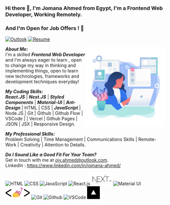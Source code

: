 ### Hi there 👋, I'm Jomana Ahmed from Egypt, I'm a Frontend Web Developer, Working Remotely. 
### And I'm Open for Job Offers ! :tada: 
[![Outlook](https://img.shields.io/badge/-Email-c14438?style=flat&logo=Gmail&logoColor=white)](mailto:ojy.ahmed@outlook.com)
[![Resume](https://img.shields.io/badge/-Resume-black)](https://github.com/JomanaAhmed01/JomanaAhmed01)

<img width="50%" align="right" alt="developer" src="https://github.com/JomanaAhmed01/JomanaAhmed01/blob/main/Images/female-developer-vector-2.jpg" />

***About Me:***<br>
I'm a skilled ***Frontend Web Developer*** and I'm always eager to learn , open to change my way in thinking and implementing things, open to learn new technologies, frameworks and development techniques everyday!
<br>

***My Coding Skills:***<br>
***React.JS*** | ***Next.JS*** | ***Styled Components*** | ***Material-UI*** | ***Ant-Design*** | HTML | CSS | ***JavaScript*** | Node.JS | Git | Github | Github Flow | VSCode | | Vercel | Github Pages | JSON | JSX | Responsive Design.

***My Professional Skills:***<br>
Problem Solving | Time Management | Communications Skills | Remote-Work | Creativity | Attention to Details.

***Do I Sound Like a Good Fit For Your Team?***
<br>
Get in touch with me at ojy.ahmed@outlook.com.
<br>
LinkedIn : https://www.linkedin.com/in/jomana-ahmed/


<p align="start">
  <span align="start" class="d-flex">
    <img title="HTML" alt="HTML" height=40 src="https://www.w3.org/html/logo/downloads/HTML5_Badge_256.png">
    <img title="CSS" alt="CSS" height=40
      src="https://www.kindpng.com/picc/m/464-4640184_css3-png-download-css-icon-transparent-png.png">
    <img title="JavaScript" alt="JavaScript" height=40
      src="https://upload.wikimedia.org/wikipedia/commons/thumb/9/99/Unofficial_JavaScript_logo_2.svg/600px-Unofficial_JavaScript_logo_2.svg.png">
    <img title="React.JS" alt="React.js" height=55 src="https://cdn.auth0.com/blog/react-js/react.png">
    <img title="Next.JS" alt="Next.js" height=40 src="https://github.com/AhmedTohamy01/AhmedTohamy01/blob/master/img/nextjs.jpg">
    <img title="Material UI" alt="Material UI" height=40 src="https://material-ui.com/static/logo_raw.svg">
    <img title="Styled-Components" alt="Styled Components" height=40 src="https://github.com/AhmedTohamy01/AhmedTohamy01/blob/master/img/styled-components2.png">
    <img title="Git" alt="Git" height=40 src="https://git-scm.com/images/logos/downloads/Git-Icon-1788C.png">
    <img title="Github" alt="Github" height=40 src="https://cdn0.iconfinder.com/data/icons/octicons/1024/mark-github-512.png">
    <img title="VSCode" alt="VSCode" height=40 src="https://cdn.worldvectorlogo.com/logos/visual-studio-code-1.svg">
    <img title="Vercel" alt="Vercel" height=40 src="https://github.com/AhmedTohamy01/AhmedTohamy01/blob/master/img/vercel.png">
  </span>
</p>
